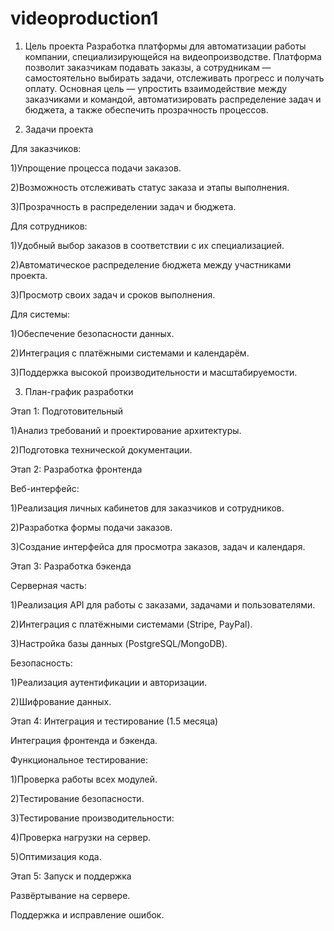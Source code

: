 # videoproduction1
1. Цель проекта
Разработка платформы для автоматизации работы компании, специализирующейся на видеопроизводстве. Платформа позволит заказчикам подавать заказы, а сотрудникам — самостоятельно выбирать задачи, отслеживать прогресс и получать оплату. Основная цель — упростить взаимодействие между заказчиками и командой, автоматизировать распределение задач и бюджета, а также обеспечить прозрачность процессов.

2. Задачи проекта

Для заказчиков:

1)Упрощение процесса подачи заказов.

2)Возможность отслеживать статус заказа и этапы выполнения.

3)Прозрачность в распределении задач и бюджета.


Для сотрудников:

1)Удобный выбор заказов в соответствии с их специализацией.

2)Автоматическое распределение бюджета между участниками проекта.

3)Просмотр своих задач и сроков выполнения.


Для системы:

1)Обеспечение безопасности данных.

2)Интеграция с платёжными системами и календарём.

3)Поддержка высокой производительности и масштабируемости.


3. План-график разработки

Этап 1: Подготовительный

1)Анализ требований и проектирование архитектуры.

2)Подготовка технической документации.



Этап 2: Разработка фронтенда

Веб-интерфейс:

1)Реализация личных кабинетов для заказчиков и сотрудников.

2)Разработка формы подачи заказов.

3)Создание интерфейса для просмотра заказов, задач и календаря.


Этап 3: Разработка бэкенда

Серверная часть:

1)Реализация API для работы с заказами, задачами и пользователями.

2)Интеграция с платёжными системами (Stripe, PayPal).

3)Настройка базы данных (PostgreSQL/MongoDB).

Безопасность:

1)Реализация аутентификации и авторизации.

2)Шифрование данных.


Этап 4: Интеграция и тестирование (1.5 месяца)

Интеграция фронтенда и бэкенда.

Функциональное тестирование:

1)Проверка работы всех модулей.

2)Тестирование безопасности.

3)Тестирование производительности:

4)Проверка нагрузки на сервер.

5)Оптимизация кода.


Этап 5: Запуск и поддержка 

Развёртывание на сервере.

Поддержка и исправление ошибок.
